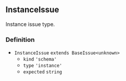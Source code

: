 InstanceIssue
-------------

Instance issue type.

### Definition

*   `InstanceIssue` `extends BaseIssue<unknown>`
    *   `kind` `'schema'`
    *   `type` `'instance'`
    *   `expected` `string`